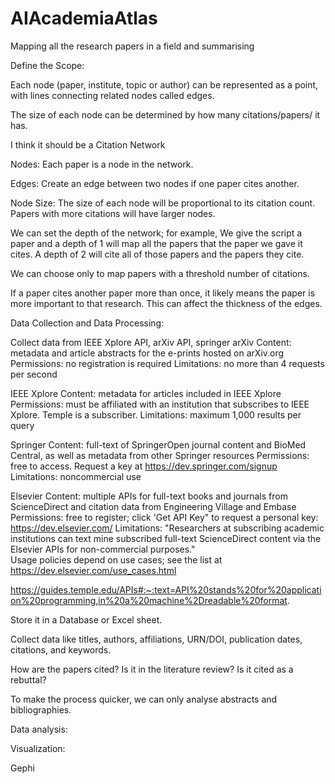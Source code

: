# AIAcademiaAtlas
Mapping all the research papers in a field and summarising

Define the Scope:

Each node (paper, institute, topic or author) can be represented as a point, with lines connecting related nodes called edges.

The size of each node can be determined by how many citations/papers/ it has.

I think it should be a Citation Network

Nodes: Each paper is a node in the network.

Edges: Create an edge between two nodes if one paper cites another.

Node Size: The size of each node will be proportional to its citation count. Papers with more citations will have larger nodes.

We can set the depth of the network; for example, We give the script a paper and a depth of 1 will map all the papers that the paper we gave it cites. A depth of 2 will cite all of those papers and the papers they cite.

We can choose only to map papers with a threshold number of citations.

If a paper cites another paper more than once, it likely means the paper is more important to that research. This can affect the thickness of the edges.

Data Collection and Data Processing:

Collect data from IEEE Xplore API, arXiv API, springer
arXiv
Content: metadata and article abstracts for the e-prints hosted on arXiv.org
Permissions: no registration is required
Limitations: no more than 4 requests per second

IEEE Xplore
Content: metadata for articles included in IEEE Xplore
Permissions: must be affiliated with an institution that subscribes to IEEE Xplore. Temple is a subscriber.
Limitations: maximum 1,000 results per query

Springer
Content: full-text of SpringerOpen journal content and BioMed Central, as well as metadata from other Springer resources
Permissions: free to access. Request a key at https://dev.springer.com/signup
Limitations: noncommercial use

Elsevier
Content: multiple APIs for full-text books and journals from ScienceDirect and citation data from Engineering Village and Embase
Permissions: free to register; click 'Get API Key" to request a personal key: https://dev.elsevier.com/
Limitations: "Researchers at subscribing academic institutions can text mine subscribed full-text ScienceDirect content via the Elsevier APIs for non-commercial purposes."   
Usage policies depend on use cases; see the list at https://dev.elsevier.com/use_cases.html

https://guides.temple.edu/APIs#:~:text=API%20stands%20for%20application%20programming,in%20a%20machine%2Dreadable%20format. 

Store it in a Database or Excel sheet.

Collect data like titles, authors, affiliations, URN/DOI, publication dates, citations, and keywords.

How are the papers cited? Is it in the literature review? Is it cited as a rebuttal?

To make the process quicker, we can only analyse abstracts and bibliographies.

Data analysis:



Visualization:

Gephi
